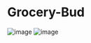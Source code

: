 ﻿# Grocery-Bud
 
 ![image](https://user-images.githubusercontent.com/68332209/226109055-421e0d74-f75e-4cc0-ab71-c05f1d7437dc.png)
![image](https://user-images.githubusercontent.com/68332209/226109082-66510635-a148-4663-999e-971b68c762b1.png)


